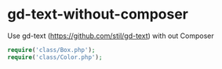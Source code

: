 # gd-text-without-composer
Use gd-text (https://github.com/stil/gd-text) with out Composer

```php
require('class/Box.php');
require('class/Color.php');
